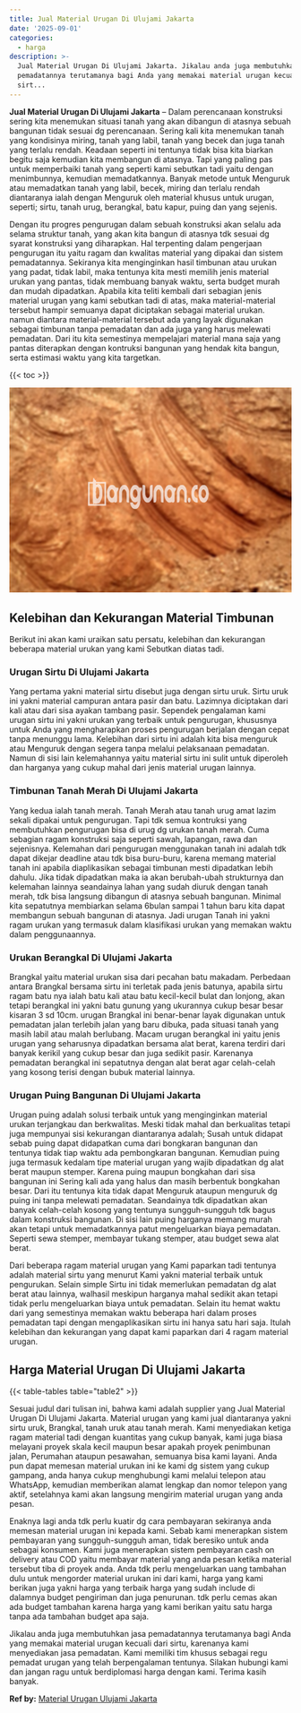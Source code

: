 ```yaml
---
title: Jual Material Urugan Di Ulujami Jakarta
date: '2025-09-01'
categories:
  - harga
description: >-
  Jual Material Urugan Di Ulujami Jakarta. Jikalau anda juga membutuhkan jasa
  pemadatannya terutamanya bagi Anda yang memakai material urugan kecuali dari
  sirt...
---
```


**Jual Material Urugan Di Ulujami Jakarta** – Dalam perencanaan konstruksi sering kita menemukan situasi tanah yang akan dibangun di atasnya sebuah bangunan tidak sesuai dg perencanaan. Sering kali kita menemukan tanah yang kondisinya miring, tanah yang labil, tanah yang becek dan juga tanah yang terlalu rendah. Keadaan seperti ini tentunya tidak bisa kita biarkan begitu saja kemudian kita membangun di atasnya. Tapi yang paling pas untuk memperbaiki tanah yang seperti kami sebutkan tadi yaitu dengan menimbunnya, kemudian memadatkannya. Banyak metode untuk Menguruk atau memadatkan tanah yang labil, becek, miring dan terlalu rendah diantaranya ialah dengan Menguruk oleh material khusus untuk urugan, seperti; sirtu, tanah urug, berangkal, batu kapur, puing dan yang sejenis.

Dengan itu progres pengurugan dalam sebuah konstruksi akan selalu ada selama struktur tanah, yang akan kita bangun di atasnya tdk sesuai dg syarat konstruksi yang diharapkan. Hal terpenting dalam pengerjaan pengurugan itu yaitu ragam dan kwalitas material yang dipakai dan sistem pemadatannya. Sekiranya kita menginginkan hasil timbunan atau urukan yang padat, tidak labil, maka tentunya kita mesti memilih jenis material urukan yang pantas, tidak membuang banyak waktu, serta budget murah dan mudah dipadatkan. Apabila kita teliti kembali dari sebagian jenis material urugan yang kami sebutkan tadi di atas, maka material-material tersebut hampir semuanya dapat diciptakan sebagai material urukan. namun diantara material-material tersebut ada yang layak digunakan sebagai timbunan tanpa pemadatan dan ada juga yang harus melewati pemadatan. Dari itu kita semestinya mempelajari material mana saja yang pantas diterapkan dengan kontruksi bangunan yang hendak kita bangun, serta estimasi waktu yang kita targetkan.

{{< toc >}}

![Jual Material Urugan Di Ulujami Jakarta](/images/jual-urugan-30.png)

## Kelebihan dan Kekurangan Material Timbunan

Berikut ini akan kami uraikan satu persatu, kelebihan dan kekurangan beberapa material urukan yang kami Sebutkan diatas tadi.

### Urugan Sirtu Di Ulujami Jakarta

Yang pertama yakni material sirtu disebut juga dengan sirtu uruk. Sirtu uruk ini yakni material campuran antara pasir dan batu. Lazimnya diciptakan dari kali atau dari sisa ayakan tambang pasir. Sependek pengalaman kami urugan sirtu ini yakni urukan yang terbaik untuk pengurugan, khususnya untuk Anda yang mengharapkan proses pengurugan berjalan dengan cepat tanpa menunggu lama. Kelebihan dari sirtu ini adalah kita bisa menguruk atau Menguruk dengan segera tanpa melalui pelaksanaan pemadatan. Namun di sisi lain kelemahannya yaitu material sirtu ini sulit untuk diperoleh dan harganya yang cukup mahal dari jenis material urugan lainnya.

### Timbunan Tanah Merah Di Ulujami Jakarta

Yang kedua ialah tanah merah. Tanah Merah atau tanah urug amat lazim sekali dipakai untuk pengurugan. Tapi tdk semua kontruksi yang membutuhkan pengurugan bisa di urug dg urukan tanah merah. Cuma sebagian ragam konstruksi saja seperti sawah, lapangan, rawa dan sejenisnya. Kelemahan dari pengurugan menggunakan tanah ini adalah tdk dapat dikejar deadline atau tdk bisa buru-buru, karena memang material tanah ini apabila diaplikasikan sebagai timbunan mesti dipadatkan lebih dahulu. Jika tidak dipadatkan maka ia akan berubah-ubah strukturnya dan kelemahan lainnya seandainya lahan yang sudah diuruk dengan tanah merah, tdk bisa langsung dibangun di atasnya sebuah bangunan. Minimal kita sepatutnya membiarkan selama 6bulan sampai 1 tahun baru kita dapat membangun sebuah bangunan di atasnya. Jadi urugan Tanah ini yakni ragam urukan yang termasuk dalam klasifikasi urukan yang memakan waktu dalam penggunaannya.

### Urukan Berangkal Di Ulujami Jakarta

Brangkal yaitu material urukan sisa dari pecahan batu makadam. Perbedaan antara Brangkal bersama sirtu ini terletak pada jenis batunya, apabila sirtu ragam batu nya ialah batu kali atau batu kecil-kecil bulat dan lonjong, akan tetapi berangkal ini yakni batu gunung yang ukurannya cukup besar besar kisaran 3 sd 10cm. urugan Brangkal ini benar-benar layak digunakan untuk pemadatan jalan terlebih jalan yang baru dibuka, pada situasi tanah yang masih labil atau malah berlubang. Macam urugan berangkal ini yaitu jenis urugan yang seharusnya dipadatkan bersama alat berat, karena terdiri dari banyak kerikil yang cukup besar dan juga sedikit pasir. Karenanya pemadatan berangkal ini sepatutnya dengan alat berat agar celah-celah yang kosong terisi dengan bubuk material lainnya.

### Urugan Puing Bangunan Di Ulujami Jakarta

Urugan puing adalah solusi terbaik untuk yang menginginkan material urukan terjangkau dan berkwalitas. Meski tidak mahal dan berkualitas tetapi juga mempunyai sisi kekurangan diantaranya adalah; Susah untuk didapat sebab puing dapat didapatkan cuma dari bongkaran bangunan dan tentunya tidak tiap waktu ada pembongkaran bangunan. Kemudian puing juga termasuk kedalam tipe material urugan yang wajib dipadatkan dg alat berat maupun stemper. Karena puing maupun bongkahan dari sisa bangunan ini Sering kali ada yang halus dan masih berbentuk bongkahan besar. Dari itu tentunya kita tidak dapat Menguruk ataupun menguruk dg puing ini tanpa melewati pemadatan. Seandainya tdk dipadatkan akan banyak celah-celah kosong yang tentunya sungguh-sungguh tdk bagus dalam konstruksi bangunan. Di sisi lain puing harganya memang murah akan tetapi untuk memadatkannya patut mengeluarkan biaya pemadatan. Seperti sewa stemper, membayar tukang stemper, atau budget sewa alat berat.

Dari beberapa ragam material urugan yang Kami paparkan tadi tentunya adalah material sirtu yang menurut Kami yakni material terbaik untuk pengurukan. Selain simple Sirtu ini tidak memerlukan pemadatan dg alat berat atau lainnya, walhasil meskipun harganya mahal sedikit akan tetapi tidak perlu mengeluarkan biaya untuk pemadatan. Selain itu hemat waktu dari yang semestinya memakan waktu beberapa hari dalam proses pemadatan tapi dengan mengaplikasikan sirtu ini hanya satu hari saja. Itulah kelebihan dan kekurangan yang dapat kami paparkan dari 4 ragam material urugan.

## Harga Material Urugan Di Ulujami Jakarta

{{< table-tables table="table2" >}}

Sesuai judul dari tulisan ini, bahwa kami adalah supplier yang Jual Material Urugan Di Ulujami Jakarta. Material urugan yang kami jual diantaranya yakni sirtu uruk, Brangkal, tanah uruk atau tanah merah. Kami menyediakan ketiga ragam material tadi dengan kuantitas yang cukup banyak, kami juga biasa melayani proyek skala kecil maupun besar apakah proyek penimbunan jalan, Perumahan ataupun pesawahan, semuanya bisa kami layani. Anda pun dapat memesan material urukan ini ke kami dg sistem yang cukup gampang, anda hanya cukup menghubungi kami melalui telepon atau WhatsApp, kemudian memberikan alamat lengkap dan nomor telepon yang aktif, setelahnya kami akan langsung mengirim material urugan yang anda pesan.

Enaknya lagi anda tdk perlu kuatir dg cara pembayaran sekiranya anda memesan material urugan ini kepada kami. Sebab kami menerapkan sistem pembayaran yang sungguh-sungguh aman, tidak beresiko untuk anda sebagai konsumen. Kami juga menerapkan sistem pembayaran cash on delivery atau COD yaitu membayar material yang anda pesan ketika material tersebut tiba di proyek anda. Anda tdk perlu mengeluarkan uang tambahan dulu untuk mengorder material urukan ini dari kami, harga yang kami berikan juga yakni harga yang terbaik harga yang sudah include di dalamnya budget pengiriman dan juga penurunan. tdk perlu cemas akan ada budget tambahan karena harga yang kami berikan yaitu satu harga tanpa ada tambahan budget apa saja.

Jikalau anda juga membutuhkan jasa pemadatannya terutamanya bagi Anda yang memakai material urugan kecuali dari sirtu, karenanya kami menyediakan jasa pemadatan. Kami memiliki tim khusus sebagai regu pemadat urugan yang telah berpengalaman tentunya. Silakan hubungi kami dan jangan ragu untuk berdiplomasi harga dengan kami. Terima kasih banyak.

**Ref by:** [Material Urugan Ulujami Jakarta](https://id.wikipedia.org/wiki/Material)

